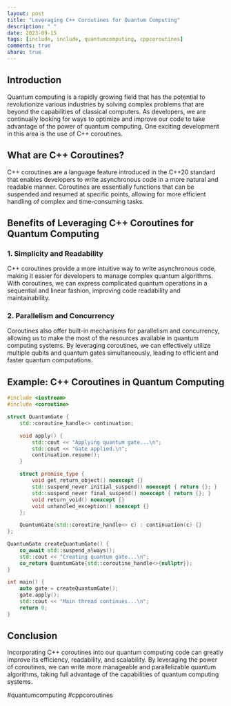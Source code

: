 ```yaml
---
layout: post
title: "Leveraging C++ Coroutines for Quantum Computing"
description: " "
date: 2023-09-15
tags: [include, include, quantumcomputing, cppcoroutines]
comments: true
share: true
---
```


## Introduction
Quantum computing is a rapidly growing field that has the potential to revolutionize various industries by solving complex problems that are beyond the capabilities of classical computers. As developers, we are continually looking for ways to optimize and improve our code to take advantage of the power of quantum computing. One exciting development in this area is the use of C++ coroutines.

## What are C++ Coroutines?
C++ coroutines are a language feature introduced in the C++20 standard that enables developers to write asynchronous code in a more natural and readable manner. Coroutines are essentially functions that can be suspended and resumed at specific points, allowing for more efficient handling of complex and time-consuming tasks.

## Benefits of Leveraging C++ Coroutines for Quantum Computing
### 1. Simplicity and Readability
C++ coroutines provide a more intuitive way to write asynchronous code, making it easier for developers to manage complex quantum algorithms. With coroutines, we can express complicated quantum operations in a sequential and linear fashion, improving code readability and maintainability.

### 2. Parallelism and Concurrency
Coroutines also offer built-in mechanisms for parallelism and concurrency, allowing us to make the most of the resources available in quantum computing systems. By leveraging coroutines, we can effectively utilize multiple qubits and quantum gates simultaneously, leading to efficient and faster quantum computations.

## Example: C++ Coroutines in Quantum Computing

```cpp
#include <iostream>
#include <coroutine>

struct QuantumGate {
    std::coroutine_handle<> continuation;

    void apply() {
        std::cout << "Applying quantum gate...\n";
        std::cout << "Gate applied.\n";
        continuation.resume();
    }

    struct promise_type {
        void get_return_object() noexcept {}
        std::suspend_never initial_suspend() noexcept { return {}; }
        std::suspend_never final_suspend() noexcept { return {}; }
        void return_void() noexcept {}
        void unhandled_exception() noexcept {}
    };

    QuantumGate(std::coroutine_handle<> c) : continuation(c) {}
};

QuantumGate createQuantumGate() {
    co_await std::suspend_always();
    std::cout << "Creating quantum gate...\n";
    co_return QuantumGate{std::coroutine_handle<>{nullptr}};
}

int main() {
    auto gate = createQuantumGate();
    gate.apply();
    std::cout << "Main thread continues...\n";
    return 0;
}
```

## Conclusion
Incorporating C++ coroutines into our quantum computing code can greatly improve its efficiency, readability, and scalability. By leveraging the power of coroutines, we can write more manageable and parallelizable quantum algorithms, taking full advantage of the capabilities of quantum computing systems.

#quantumcomputing #cppcoroutines